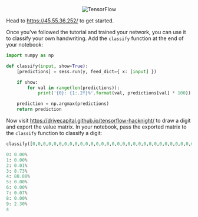 <div align="center">
	<img alt="TensorFlow" src="https://camo.githubusercontent.com/ee91ac3c9f5ad840ebf70b54284498fe0e6ddb92/68747470733a2f2f7777772e74656e736f72666c6f772e6f72672f696d616765732f74665f6c6f676f5f7472616e73702e706e67" />
</div>

Head to https://45.55.36.252/ to get started.

Once you've followed the tutorial and trained your network, you can use it to classify your own handwriting. Add the `classify` function at the end of your notebook:

```py
import numpy as np

def classify(input, show=True):
    [predictions] = sess.run(y, feed_dict={ x: [input] })

    if show:
        for val in range(len(predictions)):
            print('{0}: {1:.2f}%'.format(val, predictions[val] * 100))

    prediction = np.argmax(predictions)
    return prediction
```

Now visit https://drivecapital.github.io/tensorflow-hacknight/ to draw a digit and export the value matrix. In your notebook, pass the exported matrix to the `classify` function to classify a digit:

```py
classify([0,0,0,0,0,0,0,0,0,0,0,0,0,0,0,0,0,0,0,0,0,0,0,0,0,0,0,0,0,0,0,0,0,0,0,0,0,0,0,0,0,0,0,0,0,0,0,0,0,0,0,0,0,0,0,0,0,0,0,0,0,0.1882352977991104,0.125490203499794,0,0,0,0,0,0,0,0,0,0,0,0,0,0,0,0,0,0,0,0,0,0,0,0,0,0.3764705955982208,1,1,0.1882352977991104,0,0,0,0,0,0,0,0,0.250980406999588,0.8745098114013672,0.8745098114013672,0.125490203499794,0,0,0,0,0,0,0,0,0,0,0,0,0.501960813999176,1,1,0.501960813999176,0,0,0,0,0,0,0,0,0.501960813999176,1,1,0.43921568989753723,0,0,0,0,0,0,0,0,0,0,0,0,0.501960813999176,1,1,0.501960813999176,0,0,0,0,0,0,0,0,0.501960813999176,1,1,0.501960813999176,0,0,0,0,0,0,0,0,0,0,0,0,0.501960813999176,1,1,0.501960813999176,0,0,0,0,0,0,0,0,0.501960813999176,1,1,0.501960813999176,0,0,0,0,0,0,0,0,0,0,0,0,0.501960813999176,1,1,0.501960813999176,0,0,0,0,0,0,0,0,0.501960813999176,1,1,0.501960813999176,0,0,0,0,0,0,0,0,0,0,0,0,0.501960813999176,1,1,0.501960813999176,0,0,0,0,0,0,0,0,0.501960813999176,1,1,0.501960813999176,0,0,0,0,0,0,0,0,0,0,0,0,0.501960813999176,1,1,0.501960813999176,0,0,0,0,0,0,0,0,0.501960813999176,1,1,0.501960813999176,0,0,0,0,0,0,0,0,0,0,0,0,0.5647059082984924,1,1,0.501960813999176,0,0,0,0,0,0,0,0,0.501960813999176,1,1,0.501960813999176,0,0,0,0,0,0,0,0,0,0,0,0,0.9411764740943909,1,1,0.3764705955982208,0,0,0,0,0,0,0,0,0.501960813999176,1,1,0.501960813999176,0,0,0,0,0,0,0,0,0,0,0,0,1,1,1,0,0,0,0,0,0,0,0,0,0.501960813999176,1,1,0.501960813999176,0,0,0,0,0,0,0,0,0,0,0,0,1,1,1,0,0.125490203499794,0.24705882370471954,0.30980393290519714,0.49803921580314636,0.49803921580314636,0.686274528503418,0.8117647171020508,1,1,1,1,1,0.8745098114013672,0.3764705955982208,0,0,0,0,0,0,0,0,0,0,1,1,1,1,1,1,1,1,1,1,1,1,1,1,1,1,1,0.8156862854957581,0,0,0,0,0,0,0,0,0,0,1,1,1,1,1,1,1,1,1,1,1,1,1,1,1,1,1,0.501960813999176,0,0,0,0,0,0,0,0,0,0,1,1,1,1,0.9411764740943909,0.7529411911964417,0.7529411911964417,0.501960813999176,0.501960813999176,0.3764705955982208,0.250980406999588,0,0.501960813999176,1,1,0.501960813999176,0,0,0,0,0,0,0,0,0,0,0,0,0,0,0,0,0,0,0,0,0,0,0,0,0.501960813999176,1,1,0.501960813999176,0,0,0,0,0,0,0,0,0,0,0,0,0,0,0,0,0,0,0,0,0,0,0,0,0.6274510025978088,1,1,0.43921568989753723,0,0,0,0,0,0,0,0,0,0,0,0,0,0,0,0,0,0,0,0,0,0,0,0,0.7529411911964417,1,1,0.250980406999588,0,0,0,0,0,0,0,0,0,0,0,0,0,0,0,0,0,0,0,0,0,0,0,0,0.7529411911964417,1,1,0.250980406999588,0,0,0,0,0,0,0,0,0,0,0,0,0,0,0,0,0,0,0,0,0,0,0,0,0.9411764740943909,1,1,0.250980406999588,0,0,0,0,0,0,0,0,0,0,0,0,0,0,0,0,0,0,0,0,0,0,0,0,0.9411764740943909,1,1,0.250980406999588,0,0,0,0,0,0,0,0,0,0,0,0,0,0,0,0,0,0,0,0,0,0,0,0,0.5647059082984924,1,1,0.250980406999588,0,0,0,0,0,0,0,0,0,0,0,0,0,0,0,0,0,0,0,0,0,0,0,0,0.125490203499794,1,1,0.250980406999588,0,0,0,0,0,0,0,0,0,0,0,0,0,0,0,0,0,0,0,0,0,0,0,0,0,0.7529411911964417,1,0.250980406999588,0,0,0,0,0,0,0,0,0,0,0,0,0,0,0,0,0,0,0,0,0,0,0,0,0,0.3764705955982208,1,0.250980406999588,0,0,0,0,0,0,0,0,0,0,0,0,0,0,0,0,0,0,0,0,0,0,0,0,0,0,0,0,0,0,0,0,0,0,0,0])

0: 0.00%
1: 0.00%
2: 0.01%
3: 8.73%
4: 88.88%
5: 0.00%
6: 0.00%
7: 0.07%
8: 0.00%
9: 2.30%
4
```

